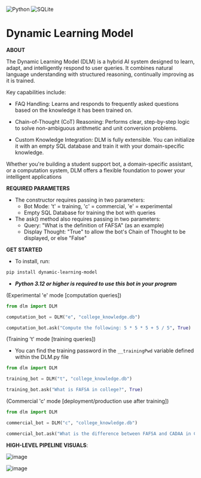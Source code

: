 ![Python](https://img.shields.io/badge/python-3670A0?style=for-the-badge&logo=python&logoColor=ffdd54)
![SQLite](https://img.shields.io/badge/SQLite-003B57?style=flat-square&logo=SQLite&logoColor=white)

# Dynamic Learning Model
**ABOUT**

The Dynamic Learning Model (DLM) is a hybrid AI system designed to learn, adapt, and intelligently respond to user queries. It combines natural language understanding with structured reasoning, continually improving as it is trained.

Key capabilities include:

* FAQ Handling: Learns and responds to frequently asked questions based on the knowledge it has been trained on.

* Chain-of-Thought (CoT) Reasoning: Performs clear, step-by-step logic to solve non-ambiguous arithmetic and unit conversion problems.

* Custom Knowledge Integration: DLM is fully extensible. You can initialize it with an empty SQL database and train it with your domain-specific knowledge.

Whether you're building a student support bot, a domain-specific assistant, or a computation system, DLM offers a flexible foundation to power your intelligent applications

**REQUIRED PARAMETERS**
* The constructor requires passing in two parameters:
  - Bot Mode: 't' = training, 'c' = commercial, 'e' = experimental
  - Empty SQL Database for training the bot with queries
* The ask() method also requires passing in two parameters:
  - Query: "What is the definition of FAFSA" (as an example)
  - Display Thought: "True" to allow the bot's Chain of Thought to be displayed, or else "False"

**GET STARTED**
* To install, run: 
```bash
pip install dynamic-learning-model
```
* ***Python 3.12 or higher is required to use this bot in your program***

(Experimental 'e' mode [computation queries])
```python
from dlm import DLM

computation_bot = DLM("e", "college_knowledge.db")

computation_bot.ask("Compute the following: 5 * 5 * 5 + 5 / 5", True)
```

(Training 't' mode [training queries])
* You can find the training password in the ```__trainingPwd``` variable defined within the DLM.py file
```python
from dlm import DLM

training_bot = DLM("t", "college_knowledge.db")

training_bot.ask("What is FAFSA in college?", True)
```

(Commercial 'c' mode [deployment/production use after training])
```python
from dlm import DLM

commercial_bot = DLM("c", "college_knowledge.db")

commercial_bot.ask("What is the difference between FAFSA and CADAA in California?", False)
```

**HIGH-LEVEL PIPELINE VISUALS**:

![image](https://github.com/user-attachments/assets/340dc69a-8374-45df-ac1e-82431c5111f2)


![image](https://github.com/user-attachments/assets/422f1045-07bc-4ddf-ae28-9f5731324b93)
